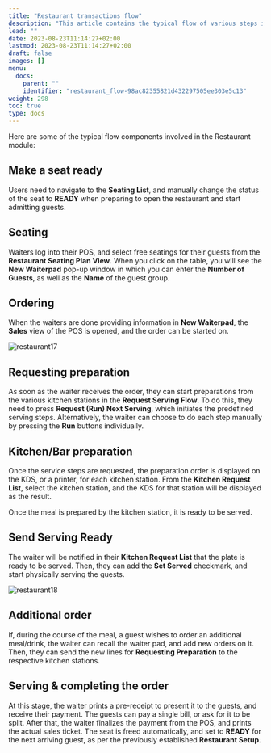 ```yaml
---
title: "Restaurant transactions flow"
description: "This article contains the typical flow of various steps involved in the Restaurant module."
lead: ""
date: 2023-08-23T11:14:27+02:00
lastmod: 2023-08-23T11:14:27+02:00
draft: false
images: []
menu:
  docs:
    parent: ""
    identifier: "restaurant_flow-98ac82355821d432297505ee303e5c13"
weight: 298
toc: true
type: docs
---
```


Here are some of the typical flow components involved in the Restaurant module:

## Make a seat ready

Users need to navigate to the **Seating List**, and manually change the status of the seat to **READY** when preparing to open the restaurant and start admitting guests. 

## Seating

Waiters log into their POS, and select free seatings for their guests from the **Restaurant Seating Plan View**. When you click on the table, you will see the **New Waiterpad** pop-up window in which you can enter the **Number of Guests**, as well as the **Name** of the guest group.

## Ordering

When the waiters are done providing information in **New Waiterpad**, the **Sales** view of the POS is opened, and the order can be started on. 

![restaurant17](restaurant17.PNG)

## Requesting preparation

As soon as the waiter receives the order, they can start preparations from the various kitchen stations in the **Request Serving Flow**. To do this, they need to press **Request (Run) Next Serving**, which initiates the predefined serving steps. Alternatively, the waiter can choose to do each step manually by pressing the **Run** buttons individually. 

## Kitchen/Bar preparation

Once the service steps are requested, the preparation order is displayed on the KDS, or a printer, for each kitchen station. From the **Kitchen Request List**, select the kitchen station, and the KDS for that station will be displayed as the result.

Once the meal is prepared by the kitchen station, it is ready to be served. 

## Send Serving Ready

The waiter will be notified in their **Kitchen Request List** that the plate is ready to be served. Then, they can add the **Set Served** checkmark, and start physically serving the guests. 

![restaurant18](restaurant18.PNG)

## Additional order

If, during the course of the meal, a guest wishes to order an additional meal/drink, the waiter can recall the waiter pad, and add new orders on it. Then, they can send the new lines for **Requesting Preparation** to the respective kitchen stations.

## Serving & completing the order

At this stage, the waiter prints a pre-receipt to present it to the guests, and receive their payment. The guests can pay a single bill, or ask for it to be split. After that, the waiter finalizes the payment from the POS, and prints the actual sales ticket. The seat is freed automatically, and set to **READY** for the next arriving guest, as per the previously established **Restaurant Setup**.